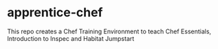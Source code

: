 # apprentice-chef
This repo creates a Chef Training Environment to teach Chef Essentials, Introduction to Inspec and Habitat Jumpstart
